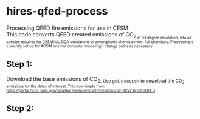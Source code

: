 # hires-qfed-process
Processing QFED fire emissions for use in CESM. \
This code converts QFED created emissions of CO<sub>2<sub> at 0.1 degree resolution, into all species required for CESM/MUSICA simulations of atmospheric chemistry with full chemistry.
Processing is currently set up for ACOM internal computer modeling1, change paths as necessary.

## Step 1:
Download the base emissions of CO<sub>2.
Use get_tracer.sh to download the CO<sub>2 emissions for the dates of interest.
This downloads from 
https://portal.nccs.nasa.gov/datashare/iesa/aerosol/emissions/QFED/v2.6r1/0.1/QFED

## Step 2:


